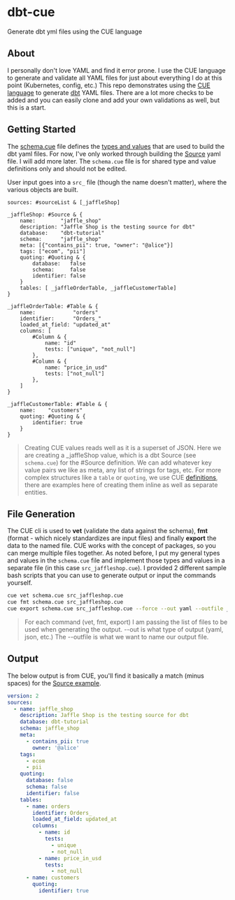 # dbt-cue

Generate dbt yml files using the CUE language

## About

I personally don't love YAML and find it error prone. I use the CUE language to generate and validate all YAML files for just about everything I do at this point (Kubernetes, config, etc.) This repo demonstrates using the [CUE language](https://cuelang.org/) to generate [dbt](https://docs.getdbt.com/reference/source-properties) YAML files. There are a lot more checks to be added and you can easily clone and add your own validations as well, but this is a start.

## Getting Started

The [schema.cue](https://github.com/gilcrest/dbt-cue/blob/main/schema.cue) file defines the [types and values](https://cuetorials.com/overview/types-and-values/) that are used to build the dbt yaml files. For now, I've only worked through building the [Source](https://docs.getdbt.com/reference/source-properties) yaml file. I will add more later. The `schema.cue` file is for shared type and value definitions only and should not be edited.

User input goes into a `src_` file (though the name doesn't matter), where the various objects are built.

```cue
sources: #sourceList & [_jaffleShop]

_jaffleShop: #Source & {
    name:        "jaffle_shop"
    description: "Jaffle Shop is the testing source for dbt"
    database:    "dbt-tutorial"
    schema:      "jaffle_shop"
    meta: [{"contains_pii": true, "owner": "@alice"}]
    tags: ["ecom", "pii"]
    quoting: #Quoting & {
        database:   false
        schema:     false
        identifier: false
    }
    tables: [ _jaffleOrderTable, _jaffleCustomerTable]
}

_jaffleOrderTable: #Table & {
    name:            "orders"
    identifier:      "Orders_"
    loaded_at_field: "updated_at"
    columns: [
        #Column & {
            name: "id"
            tests: ["unique", "not_null"]
        },
        #Column & {
            name: "price_in_usd"
            tests: ["not_null"]
        },
    ]
}

_jaffleCustomerTable: #Table & {
    name:    "customers"
    quoting: #Quoting & {
        identifier: true
    }
}
```

> Creating CUE values reads well as it is a superset of JSON. Here we are creating a _jaffleShop value, which is a dbt Source (see `schema.cue`) for the #Source definition. We can add whatever key value pairs we like as meta, any list of strings for tags, etc. For more complex structures like a `table` or `quoting`, we use CUE [definitions](https://cuetorials.com/overview/types-and-values/#definitions), there are examples here of creating them inline as well as separate entities.

## File Generation

The CUE cli is used to **vet** (validate the data against the schema), **fmt** (format - which nicely standardizes are input files) and finally **export** the data to the named file. CUE works with the concept of packages, so you can merge multiple files together. As noted before, I put my general types and values in the `schema.cue` file and implement those types and values in a separate file (in this case `src_jaffleshop.cue`). I provided 2 different sample bash scripts that you can use to generate output or input the commands yourself.

```bash
cue vet schema.cue src_jaffleshop.cue
cue fmt schema.cue src_jaffleshop.cue
cue export schema.cue src_jaffleshop.cue --force --out yaml --outfile _jaffle_shop__sources.yml
```

> For each command (vet, fmt, export) I am passing the list of files to be used when generating the output. --out is what type of output (yaml, json, etc.) The --outfile is what we want to name our output file.

## Output

The below output is from CUE, you'll find it basically a match (minus spaces) for the [Source example](https://docs.getdbt.com/reference/source-properties#example).

```yml
version: 2
sources:
  - name: jaffle_shop
    description: Jaffle Shop is the testing source for dbt
    database: dbt-tutorial
    schema: jaffle_shop
    meta:
      - contains_pii: true
        owner: '@alice'
    tags:
      - ecom
      - pii
    quoting:
      database: false
      schema: false
      identifier: false
    tables:
      - name: orders
        identifier: Orders_
        loaded_at_field: updated_at
        columns:
          - name: id
            tests:
              - unique
              - not_null
          - name: price_in_usd
            tests:
              - not_null
      - name: customers
        quoting:
          identifier: true
```
